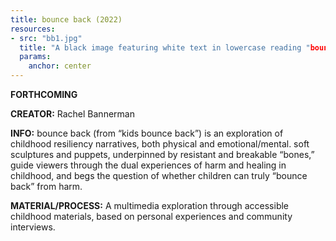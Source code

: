 ```yaml
---
title: bounce back (2022)
resources:
- src: "bb1.jpg"
  title: "A black image featuring white text in lowercase reading "bounce back". Underneath that in slightly smaller fault white text reads 2022."
  params:
    anchor: center
---
```


**FORTHCOMING**

**CREATOR:** Rachel Bannerman


**INFO:**
bounce back (from “kids bounce back”) is an exploration of childhood resiliency narratives, both physical and emotional/mental. soft sculptures and puppets, underpinned by resistant and breakable “bones,” guide viewers through the dual experiences of harm and healing in childhood, and begs the question of whether children can truly “bounce back” from harm. 

**MATERIAL/PROCESS:** A multimedia exploration through accessible childhood materials, based on personal experiences and community interviews.
